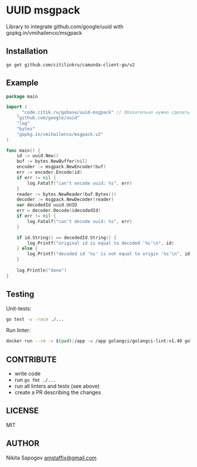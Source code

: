 # UUID msgpack
Library to integrate github.com/google/uuid with gopkg.in/vmihailenco/msgpack


Installation
------------
	go get github.com/citilinkru/camunda-client-go/v2

Example
-------
```go
package main

import (
	_ "code.citik.ru/gobase/uuid-msgpack" // Обязательно нужно сделать импорт!
	"github.com/google/uuid"
	"log"
	"bytes"
	"gopkg.in/vmihailenco/msgpack.v2" 
)

func main() {
	id := uuid.New()
	buf := bytes.NewBuffer(nil)
	encoder := msgpack.NewEncoder(buf)
	err := encoder.Encode(id)
	if err != nil {
		log.Fatalf("can't encode uuid: %s", err)
	}
	reader := bytes.NewReader(buf.Bytes())
	decoder := msgpack.NewDecoder(reader)
	var decodedId uuid.UUID
	err = decoder.Decode(&decodedId)
	if err != nil {
		log.Fatalf("can't decode uuid: %s", err)
	}

	if id.String() == decodedId.String() {
		log.Printf("original id is equal to decoded '%s'\n", id)
	} else {
		log.Printf("decoded id '%s' is not equal to origin '%s'\n", id, decodedId)
	}
	
	log.Println("done")
}
```

Testing
-----------
Unit-tests:
```bash
go test -v -race ./...
```

Run linter:
```bash
docker run --rm -v $(pwd):/app -w /app golangci/golangci-lint:v1.40 golangci-lint run -v
```

CONTRIBUTE
-----------
* write code
* run `go fmt ./...`
* run all linters and tests (see above)
* create a PR describing the changes

LICENSE
-----------
MIT

AUTHOR
-----------
Nikita Sapogov <amstaffix@gmail.com>